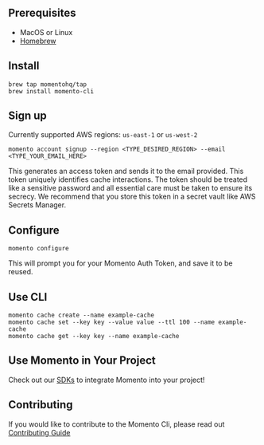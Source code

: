 ## Prerequisites
- MacOS or Linux
- [Homebrew](https://brew.sh/)

## Install
```
brew tap momentohq/tap
brew install momento-cli
```
## Sign up
Currently supported AWS regions: `us-east-1` or `us-west-2`
```
momento account signup --region <TYPE_DESIRED_REGION> --email <TYPE_YOUR_EMAIL_HERE>
```
This generates an access token and sends it to the email provided. This token uniquely identifies cache interactions. The token should be treated like a sensitive password and all essential care must be taken to ensure its secrecy. We recommend that you store this token in a secret vault like AWS Secrets Manager.

## Configure
```
momento configure
```
This will prompt you for your Momento Auth Token, and save it to be reused.

## Use CLI
```
momento cache create --name example-cache
momento cache set --key key --value value --ttl 100 --name example-cache
momento cache get --key key --name example-cache
```

## Use Momento in Your Project
Check out our [SDKs](https://github.com/momentohq/client-sdk-examples) to integrate Momento into your project!

## Contributing
If you would like to contribute to the Momento Cli, please read out [Contributing Guide](./CONTRIBUTING.md)
